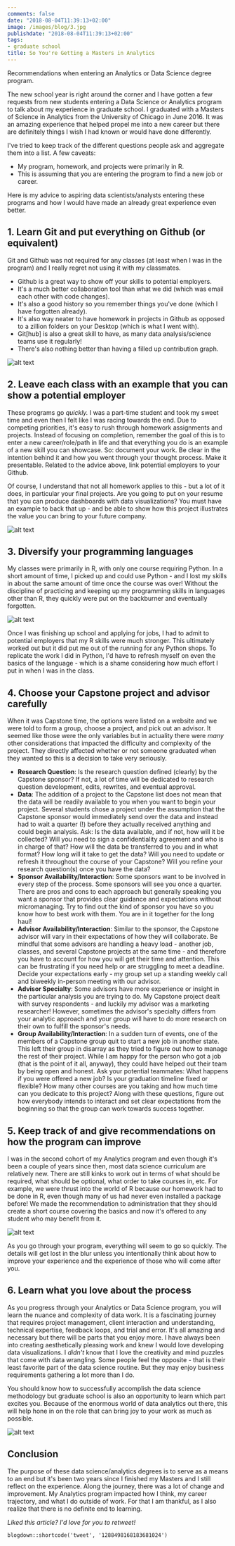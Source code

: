 ```yaml
---
comments: false
date: "2018-08-04T11:39:13+02:00"
image: /images/blog/3.jpg
publishdate: "2018-08-04T11:39:13+02:00"
tags:
- graduate school
title: So You're Getting a Masters in Analytics
---
```


Recommendations when entering an Analytics or Data Science degree program.

<!--more-->

The new school year is right around the corner and I have gotten a few requests from new students entering a Data Science or Analytics program to talk about my experience in graduate school. I graduated with a Masters of Science in Analytics from the University of Chicago in June 2016. It was an amazing experience that helped propel me into a new career but there are definitely things I wish I had known or would have done differently.

I've tried to keep track of the different questions people ask and aggregate them into a list. A few caveats:

- My program, homework, and projects were primarily in R.
- This is assuming that you are entering the program to find a new job or career. 


Here is my advice to aspiring data scientists/analysts entering these programs and how I would have made an already great experience even better.

## 1. Learn Git and put everything on Github (or equivalent)

Git and Github was not required for any classes (at least when I was in the program) and I really regret not using it with my classmates. 

- Github is a great way to show off your skills to potential employers. 
- It's a much better collaboration tool than what we did (which was email each other with code changes).
- It's also a good history so you remember things you've done (which I have forgotten already).
- It's also way neater to have homework in projects in Github as opposed to a zillion folders on your Desktop (which is what I went with).
- Git[hub] is also a great skill to have, as many data analysis/science teams use it regularly!
- There's also nothing better than having a filled up contribution graph.

![alt text](https://i.imgur.com/7c6ss6v.jpg?style=centerme "Aww yiss")

## 2. Leave each class with an example that you can show a potential employer

These programs go *quickly.* I was a part-time student and took my sweet time and even then I felt like I was racing towards the end. Due to competing priorities, it's easy to rush through homework assignments and projects. Instead of focusing on completion, remember the goal of this is to enter a new career/role/path in life and that everything you do is an example of a new skill you can showcase. So: document your work. Be clear in the intention behind it and how you went through your thought process. Make it presentable. Related to the advice above, link potential employers to your Github.

Of course, I understand that not all homework applies to this - but a lot of it does, in particular your final projects. Are you going to put on your resume that you can produce dashboards with data visualizations? You must have an example to back that up - and be able to show how this project illustrates the value you can bring to your future company.

![alt text](https://stepcdn.com/assets/legacy/6f7/155vlt-700x.gif?style=centerme "Per my email")

## 3. Diversify your programming languages

My classes were primarily in R, with only one course requiring Python. In a short amount of time, I picked up and could use Python - and I lost my skills in about the same amount of time once the course was over! Without the discipline of practicing and keeping up my programming skills in languages other than R, they quickly were put on the backburner and eventually forgotten.

![alt text](https://media.makeameme.org/created/you-know-i-5b67d1.jpg?style=centerme "Do you speak it?")

Once I was finishing up school and applying for jobs, I had to admit to potential employers that my R skills were much stronger. This ultimately worked out but it did put me out of the running for any Python shops. To replicate the work I did in Python, I'd have to refresh myself on even the basics of the language - which is a shame considering how much effort I put in when I was in the class.

## 4. Choose your Capstone project and advisor carefully

When it was Capstone time, the options were listed on a website and we were told to form a group, choose a project, and pick out an advisor. It seemed like those were the only variables but in actuality there were *many* other considerations that impacted the difficulty and complexity of the project. They directly affected whether or not someone graduated when they wanted so this is a decision to take very seriously.

- **Research Question**: Is the research question defined (clearly) by the Capstone sponsor? If not, a lot of time will be dedicated to research question development, edits, rewrites, and eventual approval. 
- **Data**: The addition of a project to the Capstone list does not mean that the data will be readily available to you when you want to begin your project. Several students chose a project under the assumption that the Capstone sponsor would immediately send over the data and instead had to wait a quarter (!) before they actually received anything and could begin analysis. Ask: Is the data available, and if not, how will it be collected? Will you need to sign a confidentiality agreement and who is in charge of that? How will the data be transferred to you and in what format? How long will it take to get the data? Will you need to update or refresh it throughout the course of your Capstone? Will you refine your research question(s) once you have the data?
- **Sponsor Availability/Interaction**: Some sponsors want to be involved in every step of the process. Some sponsors will see you once a quarter. There are pros and cons to each approach but generally speaking you want a sponsor that provides clear guidance and expectations without micromanaging. Try to find out the kind of sponsor you have so you know how to best work with them. You are in it together for the long haul!
- **Advisor Availability/Interaction**: Similar to the sponsor, the Capstone advisor will vary in their expectations of how they will collaborate. Be mindful that some advisors are handling a heavy load - another job, classes, and several Capstone projects at the same time - and therefore you have to account for how you will get their time and attention. This can be frustrating if you need help or are struggling to meet a deadline. Decide your expectations early - my group set up a standing weekly call and biweekly in-person meeting with our advisor.
- **Advisor Specialty**: Some advisors have more experience or insight in the particular analysis you are trying to do. My Capstone project dealt with survey respondents - and luckily my advisor was a marketing researcher! However, sometimes the advisor's specialty differs from your analytic approach and your group will have to do more research on their own to fulfill the sponsor's needs.
- **Group Availability/Interaction**: In a sudden turn of events, one of the members of a Capstone group quit to start a new job in another state. This left their group in disarray as they tried to figure out how to manage the rest of their project. While I am happy for the person who got a job (that is the point of it all, anyway), they could have helped out their team by being open and honest. Ask your potential teammates: What happens if you were offered a new job? Is your graduation timeline fixed or flexible? How many other courses are you taking and how much time can you dedicate to this project? Along with these questions, figure out how everybody intends to interact and set clear expectations from the beginning so that the group can work towards success together.

## 5. Keep track of and give recommendations on how the program can improve

I was in the second cohort of my Analytics program and even though it's been a couple of years since then, most data science curriculum are relatively new. There are still kinks to work out in terms of what should be required, what should be optional, what order to take courses in, etc. For example, we were thrust into the world of R because our homework had to be done in R, even though many of us had never even installed a package before! We made the recommendation to administration that they should create a short course covering the basics and now it's offered to any student who may benefit from it.

![alt text](https://media.giphy.com/media/uRb2p09vY8lEs/giphy.gif?style=centerme "Administration be like")

As you go through your program, everything will seem to go so quickly. The details will get lost in the blur unless you intentionally think about how to improve your experience and the experience of those who will come after you.

## 6. Learn what you love about the process

As you progress through your Analytics or Data Science program, you will learn the nuance and complexity of data work. It is a fascinating journey that requires project management, client interaction and understanding, technical expertise, feedback loops, and trial and error. It's all amazing and necessary but there will be parts that you enjoy more. I have always been into creating aesthetically pleasing work and knew I would love developing data visualizations. I *didn't* know that I love the creativity and mind puzzles that come with data wrangling. Some people feel the opposite - that is their least favorite part of the data science routine. But they may enjoy business requirements gathering a lot more than I do.

You should know how to successfully accomplish the data science methodology but graduate school is also an opportunity to learn which part excites you. Because of the enormous world of data analytics out there, this will help hone in on the role that can bring joy to your work as much as possible.

![alt text](https://i.chzbgr.com/full/7462068736/h27B781F0/?style=centerme "This is supposed to represent something with data but I chose it because it has a cat")   

## Conclusion

The purpose of these data science/analytics degrees is to serve as a means to an end but it's been two years since I finished my Masters and I still reflect on the experience.  Along the journey, there was a lot of change and improvement. My Analytics program impacted how I think, my career trajectory, and what I do outside of work. For that I am thankful, as I also realize that there is no definite end to learning.

*Liked this article? I'd love for you to retweet!*

```{r echo=FALSE}
blogdown::shortcode('tweet', '1288498168183681024')
```
